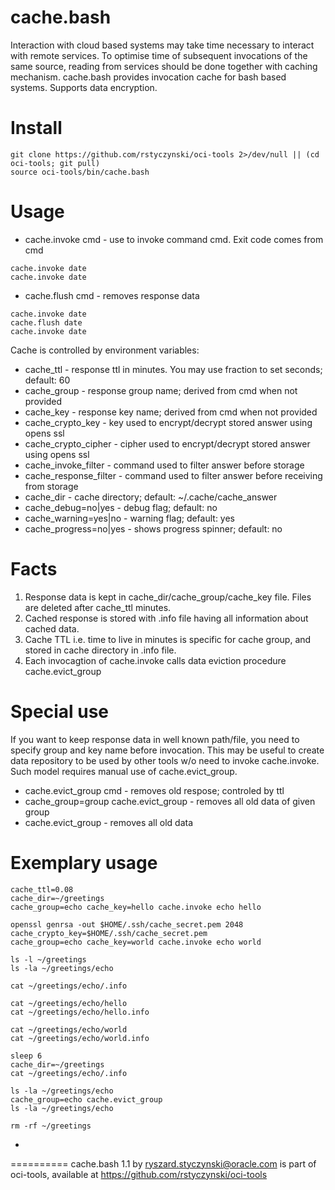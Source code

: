 cache.bash
==========

Interaction with cloud based systems may take time necessary to interact with remote services. To optimise time of subsequent invocations of the same source, reading from services should be done together with caching mechanism. cache.bash provides invocation cache for bash based systems. Supports data encryption.

Install
=======
```
git clone https://github.com/rstyczynski/oci-tools 2>/dev/null || (cd oci-tools; git pull)
source oci-tools/bin/cache.bash
```

Usage
=====

* cache.invoke cmd - use to invoke command cmd. Exit code comes from cmd

```
cache.invoke date
cache.invoke date
```

* cache.flush cmd - removes response data

```
cache.invoke date
cache.flush date
cache.invoke date
```

Cache is controlled by environment variables:

* cache\_ttl                      - response ttl in minutes. You may use fraction to set seconds; default: 60
* cache\_group                    - response group name; derived from cmd when not provided
* cache\_key                      - response key name; derived from cmd when not provided
* cache\_crypto\_key               - key used to encrypt/decrypt stored answer using opens ssl
* cache\_crypto\_cipher            - cipher used to encrypt/decrypt stored answer using opens ssl
* cache\_invoke\_filter            - command used to filter answer before storage
* cache\_response\_filter          - command used to filter answer before receiving from storage
* cache\_dir                      - cache directory; default: ~/.cache/cache_answer
* cache\_debug=no|yes              - debug flag; default: no
* cache\_warning=yes|no            - warning flag; default: yes
* cache\_progress=no|yes            - shows progress spinner; default: no

Facts
=====

1. Response data is kept in cache_dir/cache_group/cache_key file. Files are deleted after cache\_ttl minutes.
2. Cached response is stored with .info file having all information about cached data. 
3. Cache TTL i.e. time to live in minutes is specific for cache group, and stored in cache directory in .info file.
4. Each invocagtion of cache.invoke calls data eviction procedure cache.evict_group

Special use
===========
If you want to keep response data in well known path/file, you need to specify group and key name before invocation. This may be useful to create data repository to be used by other tools w/o need to invoke cache.invoke. Such model requires manual use of cache.evict_group. 

* cache.evict_group cmd               - removes old respose; controled by ttl
* cache_group=group cache.evict_group - removes all old data of given group
* cache.evict_group                   - removes all old data



Exemplary usage
===============

```
cache_ttl=0.08
cache_dir=~/greetings
cache_group=echo cache_key=hello cache.invoke echo hello

openssl genrsa -out $HOME/.ssh/cache_secret.pem 2048
cache_crypto_key=$HOME/.ssh/cache_secret.pem
cache_group=echo cache_key=world cache.invoke echo world

ls -l ~/greetings
ls -la ~/greetings/echo 

cat ~/greetings/echo/.info

cat ~/greetings/echo/hello
cat ~/greetings/echo/hello.info

cat ~/greetings/echo/world
cat ~/greetings/echo/world.info

sleep 6
cache_dir=~/greetings
cat ~/greetings/echo/.info

ls -la ~/greetings/echo
cache_group=echo cache.evict_group
ls -la ~/greetings/echo

rm -rf ~/greetings
```

-
==========
cache.bash 1.1 by ryszard.styczynski@oracle.com is part of oci-tools, available at https://github.com/rstyczynski/oci-tools

